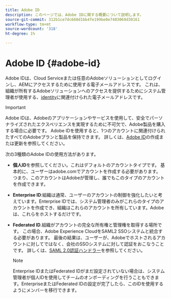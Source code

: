 ```yaml
---
title: Adobe ID
description: このページでは、Adobe IDに関する概要について説明します。
source-git-commit: 312b1ce7dc660d1bb4fe199be0e7403069d30161
workflow-type: tm+mt
source-wordcount: '318'
ht-degree: 1%

---
```



# Adobe ID {#adobe-id}

Adobe IDは、Cloud Serviceまたは任意のAdobeソリューションとしてログインし、AEMにアクセスするために使用する電子メールアドレスです。 これは、組織が所有するAdobeソリューションへのアクセスを提供するためにシステム管理者が使用する、[identity](https://helpx.adobe.com/enterprise/admin-guide.html/enterprise/using/identity.ug.html)に関連付けられた電子メールアドレスです。

>[!IMPORTANT]
>Adobe IDは、Adobeのアプリケーションやサービスを使用して、安全でパーソナライズされたエクスペリエンスを実現するために不可欠で、Adobe製品を購入する場合に必要です。 Adobe IDを使用すると、1つのアカウントに関連付けられたすべてのAdobeプランと製品を保持できます。 詳しくは、[Adobe ID](https://helpx.adobe.com/ca/manage-account/using/create-update-adobe-id.html#HowtocreateorupdateyourAdobeID)の作成または更新を参照してください。


次の3種類のAdobe IDの使用方法があります。

* **個人ID**&#x200B;を参照してください。これはデフォルトのアカウントタイプです。 基本的に、ユーザーはadobe.comでアカウントを作成する必要があります。 つまり、このアカウントはAdobeが管理し、誰でもこのタイプのアカウントを作成できます。

* **Enterprise ID**:組織は通常、ユーザーのアカウントの制御を強化したいと考えています。Enterprise IDでは、システム管理者のみがこれらのタイプのアカウントを作成でき、組織はこれらのアカウントを所有しています。Adobeは、これらをホストするだけです。

* **Federated ID**.組織がアカウントの完全な所有権と管理権を取得する場所です。 この場合、Adobe Experience CloudをSAML2 SSOシステムと統合する必要があります。 最後の結果は、ユーザーが、Adobeでホストされるアカウントに対してではなく、会社のSSOシステムに対して認証をおこなうことです。 詳しくは、[SAML 2.0認証ハンドラー](https://experienceleague.adobe.com/docs/experience-manager-65/administering/security/saml-2-0-authenticationhandler.html#security)を参照してください。

   >[!NOTE]
   >Enterprise IDまたはFederated IDがまだ設定されていない場合は、システム管理者が個人IDを使用してチームのオンボーディングを行うこともできます。EnterpriseまたはFederated IDの設定が完了したら、このIDを使用するようにメンバーを移行できます。




